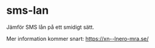 # sms-lan
Jämför SMS lån på ett smidigt sätt. 

Mer information kommer snart: https://xn--lnero-mra.se/
